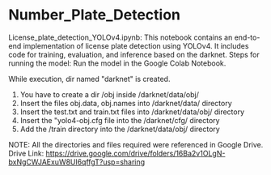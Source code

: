 # Number_Plate_Detection

License_plate_detection_YOLOv4.ipynb: This notebook contains an end-to-end implementation of license plate detection using YOLOv4. It includes code for training, evaluation, and inference based on the darknet.
Steps for running the model:
Run the model in the Google Colab Notebook.

While execution, dir named "darknet" is created.
1. You have to create a dir /obj inside /darknet/data/obj/
2. Insert the files obj.data, obj.names into /darknet/data/ directory
3. Insert the test.txt and train.txt files into /darknet/data/obj/ directory
4. Insert the "yolo4-obj.cfg file into the /darknet/cfg/ directory
5. Add the /train directory into the /darknet/data/obj/ directory

NOTE: All the directories and files required were referenced in Google Drive.
Drive Link: https://drive.google.com/drive/folders/16Ba2v1OLgN-bxNgCWJAExuW8Ul6qffgT?usp=sharing
